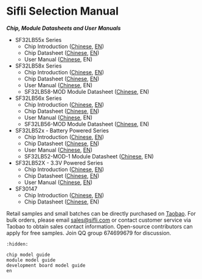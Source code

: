 # Sifli Selection Manual

***Chip, Module Datasheets and User Manuals***

[Chinese Datasheet 55x]: https://downloads.sifli.com/user%20manual/DS5501-SF32LB55x-%E8%8A%AF%E7%89%87%E6%8A%80%E6%9C%AF%E8%A7%84%E6%A0%BC%E4%B9%A6%20V1p7p2.pdf
[English Datasheet 55x]: https://downloads.sifli.com/user%20manual/DS5501-SF32LB55x-Datasheet%20V1p7p2.pdf
[Chinese Brief 55x]: https://downloads.sifli.com/silicon/PB0001-SF32LB55x-%E4%BA%A7%E5%93%81%E7%AE%80%E4%BB%8B%20V1p3.pdf
[English Brief 55x]: https://downloads.sifli.com/silicon/PB0001-SF32LB55x-Product%20Brief%20V1p3.pdf
[Chinese User Manual 55x]: https://downloads.sifli.com/user%20manual/UM5501-SF32LB55x-%E7%94%A8%E6%88%B7%E6%89%8B%E5%86%8C%20V0p3p2.pdf
[English User Manual 55x]: https://downloads.sifli.com/silicon/PB0001-SF32LB55x-Product%20Brief%20V1p3.pdf

[Chinese Datasheet 58x]: https://downloads.sifli.com/user%20manual/DS5801-SF32LB58x-%E8%8A%AF%E7%89%87%E6%8A%80%E6%9C%AF%E8%A7%84%E6%A0%BC%E4%B9%A6%20V1p8p3.pdf
[English Datasheet 58x]: https://downloads.sifli.com/user%20manual/DS5801-SF32LB58x-Datasheet%20V1p8p3.pdf
[Chinese Brief 58x]: https://downloads.sifli.com/silicon/PB0058-SF32LB58x-%E4%BA%A7%E5%93%81%E7%AE%80%E4%BB%8B%20V0p7.pdf
[English Brief 58x]: https://downloads.sifli.com/silicon/PB0058-SF32LB58x-Product%20Brief%20V0p7.pdf
[Chinese User Manual 58x]: https://downloads.sifli.com/user%20manual/UM5801-SF32LB58x-%E7%94%A8%E6%88%B7%E6%89%8B%E5%86%8C%20V0p4p3.pdf
[English User Manual 58x]: https://downloads.sifli.com/silicon/PB0058-SF32LB58x-Product%20Brief%20V1p3.pdf

[Chinese Datasheet 56x]: https://downloads.sifli.com/user%20manual/DS5601-SF32LB56x-%E8%8A%AF%E7%89%87%E6%8A%80%E6%9C%AF%E8%A7%84%E6%A0%BC%E4%B9%A6%20V1p9p2.pdf
[English Datasheet 56x]: https://downloads.sifli.com/user%20manual/DS5601-SF32LB56x-Datasheet%20V1p9p2.pdf
[Chinese Brief 56x]: https://downloads.sifli.com/silicon/PB0056-SF32LB56x-%E4%BA%A7%E5%93%81%E7%AE%80%E4%BB%8B%20V1p1.pdf
[English Brief 56x]: https://downloads.sifli.com/silicon/PB0056-SF32LB56x-Product%20Brief%20V1p1.pdf
[Chinese User Manual 56x]: https://downloads.sifli.com/user%20manual/UM5601-SF32LB56x-%E7%94%A8%E6%88%B7%E6%89%8B%E5%86%8C%20V1p0p2.pdf
[English User Manual 56x]: https://downloads.sifli.com/silicon/UM0056-SF32LB56x-%E7%94%A8%E6%88%B7%E6%89%8B%E5%86%8C%20V0p6.pdf

[Chinese Datasheet 52x-vbat]: https://downloads.sifli.com/user%20manual/DS5201-SF32LB52x-%E8%8A%AF%E7%89%87%E6%8A%80%E6%9C%AF%E8%A7%84%E6%A0%BC%E4%B9%A6%20V2p5p3.pdf
[English Datasheet 52x-vbat]: https://downloads.sifli.com/user%20manual/DS5201-SF32LB52x-Datasheet%20V2p5p3.pdf
[Chinese Brief 52x-vbat]: https://downloads.sifli.com/user%20manual/PB5201-SF32LB52x-%E4%BA%A7%E5%93%81%E7%AE%80%E4%BB%8B.pdf
[English Brief 52x-vbat]: https://downloads.sifli.com/user%20manual/PB5201-SF32LB52x-Product%20Brief.pdf
[Chinese User Manual 52x]: https://downloads.sifli.com/user%20manual/UM5201-SF32LB52x-%E7%94%A8%E6%88%B7%E6%89%8B%E5%86%8C%20V0p8p5.pdf
[English User Manual 52x]: https://downloads.sifli.com/user%20manual/UM5201-SF32LB52x-User%20Manual%20V0p8p4.pdf

[Chinese Datasheet 52X-3p3]: https://downloads.sifli.com/user%20manual/DS5202-SF32LB52X-%E8%8A%AF%E7%89%87%E6%8A%80%E6%9C%AF%E8%A7%84%E6%A0%BC%E4%B9%A6%20V0p2p5.pdf
[English Datasheet 52X-3p3]: https://downloads.sifli.com/user%20manual/DS5202-SF32LB52X-Datasheet%20V0p2p5.pdf
[Chinese Brief 52X-3p3]: https://downloads.sifli.com/user%20manual/PB5202-SF32LB52X-%E4%BA%A7%E5%93%81%E7%AE%80%E4%BB%8B%20V0p1.pdf
[English Brief 52X-3p3]: https://downloads.sifli.com/user%20manual/PB5202-SF32LB52X-Product%20Brief%20V0p1.pdf

[Chinese Datasheet 30147]: https://downloads.sifli.com/silicon/DS0002-SF30147-%E8%8A%AF%E7%89%87%E6%8A%80%E6%9C%AF%E8%A7%84%E6%A0%BC%E4%B9%A6%20V0p6.pdf
[English Datasheet 30147]: https://downloads.sifli.com/silicon/DS0002-SF30147-Datasheet%20V0p6.pdf
[Chinese Brief 30147]: https://downloads.sifli.com/silicon/PB0002-SF30147-%E4%BA%A7%E5%93%81%E7%AE%80%E4%BB%8B%20V0p9.pdf
[English Brief 30147]: https://downloads.sifli.com/silicon/PB0002-SF30147-Product%20Brief%20V0p9.pdf

[Chinese Datasheet 52-MOD-1]: https://downloads.sifli.com/silicon/DS5203-SF32LB52-MOD-1%E6%8A%80%E6%9C%AF%E8%A7%84%E6%A0%BC%E4%B9%A6%20V0p2.pdf

[Chinese Datasheet 56-MOD]: https://downloads.sifli.com/silicon/DS5602-SF32LB56-MOD%E6%8A%80%E6%9C%AF%E8%A7%84%E6%A0%BC%E4%B9%A6%20V0p2.pdf

[Chinese Datasheet 58-MOD]: https://downloads.sifli.com/silicon/DS5802-SF32LB58-MOD%E6%8A%80%E6%9C%AF%E8%A7%84%E6%A0%BC%E4%B9%A6%20V0p1.pdf

* SF32LB55x Series
    * Chip Introduction ([Chinese][Chinese Brief 55x], [EN][English Brief 55x])
    * Chip Datasheet ([Chinese][Chinese Datasheet 55x], [EN][English Datasheet 55x])
    * User Manual ([Chinese][Chinese User Manual 55x], EN)
* SF32LB58x Series
    * Chip Introduction ([Chinese][Chinese Brief 58x], [EN][English Brief 58x])
    * Chip Datasheet ([Chinese][Chinese Datasheet 58x], [EN][English Datasheet 58x])
    * User Manual ([Chinese][Chinese User Manual 58x], EN)
    * SF32LB58-MOD Module Datasheet ([Chinese][Chinese Datasheet 58-MOD], EN)
* SF32LB56x Series
    * Chip Introduction ([Chinese][Chinese Brief 56x], [EN][English Brief 56x])
    * Chip Datasheet ([Chinese][Chinese Datasheet 56x], [EN][English Datasheet 56x])
    * User Manual ([Chinese][Chinese User Manual 56x], EN)
    * SF32LB56-MOD Module Datasheet ([Chinese][Chinese Datasheet 56-MOD], EN)
* SF32LB52x - Battery Powered Series
    * Chip Introduction ([Chinese][Chinese Brief 52x-vbat], [EN][English Brief 52x-vbat])
    * Chip Datasheet ([Chinese][Chinese Datasheet 52x-vbat], [EN][English Datasheet 52x-vbat])
    * User Manual ([Chinese][Chinese User Manual 52x], [EN][English User Manual 52x])
    * SF32LB52-MOD-1 Module Datasheet ([Chinese][Chinese Datasheet 52-MOD-1], EN)
* SF32LB52X - 3.3V Powered Series
    * Chip Introduction ([Chinese][Chinese Brief 52X-3p3], [EN][English Brief 52X-3p3])
    * Chip Datasheet ([Chinese][Chinese Datasheet 52X-3p3], [EN][English Datasheet 52X-3p3])
    * User Manual ([Chinese][Chinese User Manual 52x], [EN][English User Manual 52x])
* SF30147
    * Chip Introduction ([Chinese][Chinese Brief 30147], [EN][English Brief 30147])
    * Chip Datasheet ([Chinese][Chinese Datasheet 30147], EN)

Retail samples and small batches can be directly purchased on [Taobao](https://sifli.taobao.com/). For bulk orders, please email sales@sifli.com or contact customer service via Taobao to obtain sales contact information.
Open-source contributors can apply for free samples. Join QQ group 674699679 for discussion.

```{toctree}
:hidden:

chip model guide
module model guide
development board model guide
en

```
